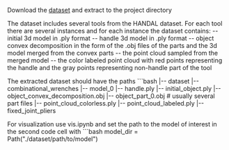 Download the [dataset](https://disk.yandex.ru/d/wn96YnqAKPJ_Zw) and extract to the project directory

The dataset includes several tools from the HANDAL dataset. For each tool there are several instances and for each instance the dataset contains:
-- initial 3d model in .ply format
-- handle 3d model in .ply format
-- object convex decomposition in the form of the .obj files of the parts and the 3d model merged from the convex parts
-- the point cloud sampled from the merged model
-- the color labeled point cloud with red points representing the handle and the gray points representing non-handle part of the tool  


The extracted dataset should have the paths
    ```bash
    |-- dataset
        |-- combinational_wrenches
            |-- model_0
                |-- handle.ply
                |-- initial_object.ply
                |-- object_convex_decomposition.obj
                |-- object_part_0.obj # usually several part files
                |-- point_cloud_colorless.ply
                |-- point_cloud_labeled.ply
        |-- fixed_joint_pliers

For visualization use vis.ipynb and set the path to the model of interest in the second code cell with
    ```bash
    model_dir = Path("./dataset/path/to/model")





